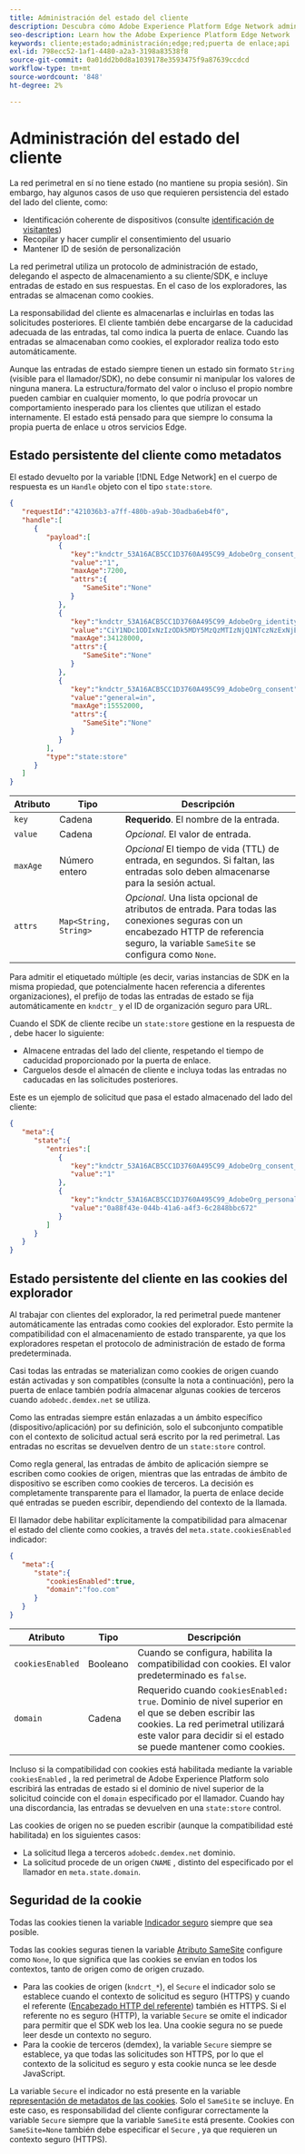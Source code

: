 ```yaml
---
title: Administración del estado del cliente
description: Descubra cómo Adobe Experience Platform Edge Network administra el estado del cliente
seo-description: Learn how the Adobe Experience Platform Edge Network  manages client state
keywords: cliente;estado;administración;edge;red;puerta de enlace;api
exl-id: 798ecc52-1af1-4480-a2a3-3198a83538f8
source-git-commit: 0a01dd2b0d8a1039178e3593475f9a87639ccdcd
workflow-type: tm+mt
source-wordcount: '848'
ht-degree: 2%

---
```


# Administración del estado del cliente

La red perimetral en sí no tiene estado (no mantiene su propia sesión). Sin embargo, hay algunos casos de uso que requieren persistencia del estado del lado del cliente, como:

* Identificación coherente de dispositivos (consulte [identificación de visitantes](visitor-identification.md))
* Recopilar y hacer cumplir el consentimiento del usuario
* Mantener ID de sesión de personalización

La red perimetral utiliza un protocolo de administración de estado, delegando el aspecto de almacenamiento a su cliente/SDK, e incluye entradas de estado en sus respuestas. En el caso de los exploradores, las entradas se almacenan como cookies.

La responsabilidad del cliente es almacenarlas e incluirlas en todas las solicitudes posteriores. El cliente también debe encargarse de la caducidad adecuada de las entradas, tal como indica la puerta de enlace. Cuando las entradas se almacenaban como cookies, el explorador realiza todo esto automáticamente.

Aunque las entradas de estado siempre tienen un estado sin formato `String` (visible para el llamador/SDK), no debe consumir ni manipular los valores de ninguna manera. La estructura/formato del valor o incluso el propio nombre pueden cambiar en cualquier momento, lo que podría provocar un comportamiento inesperado para los clientes que utilizan el estado internamente. El estado está pensado para que siempre lo consuma la propia puerta de enlace u otros servicios Edge.

## Estado persistente del cliente como metadatos

El estado devuelto por la variable [!DNL Edge Network] en el cuerpo de respuesta es un `Handle` objeto con el tipo `state:store`.

```json
{
   "requestId":"421036b3-a7ff-480b-a9ab-30adba6eb4f0",
   "handle":[
      {
         "payload":[
            {
               "key":"kndctr_53A16ACB5CC1D3760A495C99_AdobeOrg_consent_check",
               "value":"1",
               "maxAge":7200,
               "attrs":{
                  "SameSite":"None"
               }
            },
            {
               "key":"kndctr_53A16ACB5CC1D3760A495C99_AdobeOrg_identity",
               "value":"CiY1NDc1ODIxNzIzODk5MDY5MzQzMTIzNjQ1NTczNzExNjE4OTA1MFINCLGOvszNLhABGAEgBKABsY6-zM0uqAGHz-z2y82cul3wAbGOvszNLg==",
               "maxAge":34128000,
               "attrs":{
                  "SameSite":"None"
               }
            },
            {
               "key":"kndctr_53A16ACB5CC1D3760A495C99_AdobeOrg_consent",
               "value":"general=in",
               "maxAge":15552000,
               "attrs":{
                  "SameSite":"None"
               }
            }
         ],
         "type":"state:store"
      }
   ]
}
```

| Atributo | Tipo | Descripción |
| --- | --- | --- |
| `key` | Cadena | **Requerido**. El nombre de la entrada. |
| `value` | Cadena | *Opcional*. El valor de entrada. |
| `maxAge` | Número entero | *Opcional* El tiempo de vida (TTL) de entrada, en segundos. Si faltan, las entradas solo deben almacenarse para la sesión actual. |
| `attrs` | `Map<String, String>` | *Opcional*. Una lista opcional de atributos de entrada. Para todas las conexiones seguras con un encabezado HTTP de referencia seguro, la variable `SameSite` se configura como `None`. |


Para admitir el etiquetado múltiple (es decir, varias instancias de SDK en la misma propiedad, que potencialmente hacen referencia a diferentes organizaciones), el prefijo de todas las entradas de estado se fija automáticamente en `kndctr_` y el ID de organización seguro para URL.

Cuando el SDK de cliente recibe un `state:store` gestione en la respuesta de , debe hacer lo siguiente:

* Almacene entradas del lado del cliente, respetando el tiempo de caducidad proporcionado por la puerta de enlace.
* Carguelos desde el almacén de cliente e incluya todas las entradas no caducadas en las solicitudes posteriores.

Este es un ejemplo de solicitud que pasa el estado almacenado del lado del cliente:

```json
{
   "meta":{
      "state":{
         "entries":[
            {
               "key":"kndctr_53A16ACB5CC1D3760A495C99_AdobeOrg_consent_check",
               "value":"1"
            },
            {
               "key":"kndctr_53A16ACB5CC1D3760A495C99_AdobeOrg_personalization_sessionId",
               "value":"0a88f43e-044b-41a6-a4f3-6c2848bbc672"
            }
         ]
      }
   }
}
```

## Estado persistente del cliente en las cookies del explorador

Al trabajar con clientes del explorador, la red perimetral puede mantener automáticamente las entradas como cookies del explorador. Esto permite la compatibilidad con el almacenamiento de estado transparente, ya que los exploradores respetan el protocolo de administración de estado de forma predeterminada.

Casi todas las entradas se materializan como cookies de origen cuando están activadas y son compatibles (consulte la nota a continuación), pero la puerta de enlace también podría almacenar algunas cookies de terceros cuando `adobedc.demdex.net` se utiliza.

Como las entradas siempre están enlazadas a un ámbito específico (dispositivo/aplicación) por su definición, solo el subconjunto compatible con el contexto de solicitud actual será escrito por la red perimetral. Las entradas no escritas se devuelven dentro de un `state:store` control.

Como regla general, las entradas de ámbito de aplicación siempre se escriben como cookies de origen, mientras que las entradas de ámbito de dispositivo se escriben como cookies de terceros. La decisión es completamente transparente para el llamador, la puerta de enlace decide qué entradas se pueden escribir, dependiendo del contexto de la llamada.

El llamador debe habilitar explícitamente la compatibilidad para almacenar el estado del cliente como cookies, a través del `meta.state.cookiesEnabled` indicador:

```json
{
   "meta":{
      "state":{
         "cookiesEnabled":true,
         "domain":"foo.com"
      }
   }
}
```

| Atributo | Tipo | Descripción |
| --- | --- | --- |
| `cookiesEnabled` | Booleano | Cuando se configura, habilita la compatibilidad con cookies. El valor predeterminado es `false`. |
| `domain` | Cadena | Requerido cuando `cookiesEnabled: true`. Dominio de nivel superior en el que se deben escribir las cookies. La red perimetral utilizará este valor para decidir si el estado se puede mantener como cookies. |

Incluso si la compatibilidad con cookies está habilitada mediante la variable `cookiesEnabled` , la red perimetral de Adobe Experience Platform solo escribirá las entradas de estado si el dominio de nivel superior de la solicitud coincide con el `domain` especificado por el llamador. Cuando hay una discordancia, las entradas se devuelven en una `state:store` control.

Las cookies de origen no se pueden escribir (aunque la compatibilidad esté habilitada) en los siguientes casos:

* La solicitud llega a terceros `adobedc.demdex.net` dominio.
* La solicitud procede de un origen `CNAME` , distinto del especificado por el llamador en `meta.state.domain`.

## Seguridad de la cookie

Todas las cookies tienen la variable [Indicador seguro](https://developer.mozilla.org/en-US/docs/Web/HTTP/Cookies#restrict_access_to_cookies) siempre que sea posible.

Todas las cookies seguras tienen la variable [Atributo SameSite](https://developer.mozilla.org/en-US/docs/Web/HTTP/Headers/Set-Cookie/SameSite) configure como `None`, lo que significa que las cookies se envían en todos los contextos, tanto de origen como de origen cruzado.

* Para las cookies de origen (`kndcrt_*`), el `Secure` el indicador solo se establece cuando el contexto de solicitud es seguro (HTTPS) y cuando el referente ([Encabezado HTTP del referente](https://developer.mozilla.org/en-US/docs/Web/HTTP/Headers/Referer)) también es HTTPS. Si el referente no es seguro (HTTP), la variable `Secure` se omite el indicador para permitir que el SDK web los lea. Una cookie segura no se puede leer desde un contexto no seguro.
* Para la cookie de terceros (demdex), la variable `Secure` siempre se establece, ya que todas las solicitudes son HTTPS, por lo que el contexto de la solicitud es seguro y esta cookie nunca se lee desde JavaScript.

La variable `Secure` el indicador no está presente en la variable [representación de metadatos de las cookies](#state-as-metadata). Solo el `SameSite` se incluye. En este caso, es responsabilidad del cliente configurar correctamente la variable `Secure` siempre que la variable `SameSite` está presente. Cookies con `SameSite=None` también debe especificar el `Secure` , ya que requieren un contexto seguro (HTTPS).
